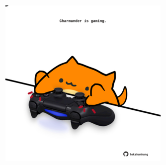 <!-- built at 02/03/2024, 11:00:43 UTC -->
<p align="center">
  <img width="500" height="500" src="./ReadmeImage.svg">
</p>
